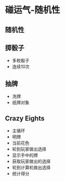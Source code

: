 # 碰运气-随机性
## 随机性
## 掷骰子
- 多枚骰子
- 连续10次
## 抽牌
- 洗牌
- 纸牌对象
## Crazy Eights
- 主循环
- 明牌
- 当前花色
- 轮到玩家做出选择
- 显示手中的牌
- 获取玩家做出的选择
- 轮到计算机做出选择
- 统计得分
